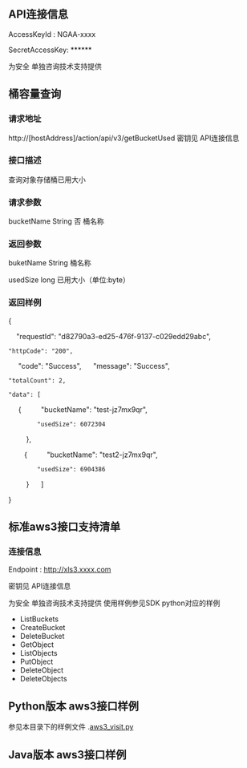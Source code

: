 ## API连接信息

AccessKeyId :  NGAA-xxxx

SecretAccessKey:  ****** 

为安全 单独咨询技术支持提供

## 桶容量查询

### 请求地址

http://[hostAddress]/action/api/v3/getBucketUsed
密钥见 API连接信息

### 接口描述

查询对象存储桶已用大小
### 请求参数

bucketName	String	否	桶名称
### 返回参数

buketName	String	桶名称

usedSize	long	已用大小（单位:byte）

### 返回样例

{

    "requestId": "d82790a3-ed25-476f-9137-c029edd29abc",

    "httpCode": "200",
    
    "code": "Success",
    
    "message": "Success",
    
    "totalCount": 2,
    
    "data": [
    
         {
        
            "bucketName": "test-jz7mx9qr",

            "usedSize": 6072304
        
        },
        
        {
        
            "bucketName": "test2-jz7mx9qr",

            "usedSize": 6904386
        
        }
    
    ]

}

## 标准aws3接口支持清单
### 连接信息

Endpoint :  http://xls3.xxxx.com

密钥见 API连接信息

为安全 单独咨询技术支持提供
使用样例参见SDK python对应的样例
- ListBuckets
- CreateBucket
- DeleteBucket
- GetObject
- ListObjects
- PutObject
- DeleteObject
- DeleteObjects

## Python版本 aws3接口样例

参见本目录下的样例文件 .[aws3_visit.py](https://github.com/zhoudshu/documents/blob/main/cn/objectstore/aws3_visit.py)

## Java版本 aws3接口样例

